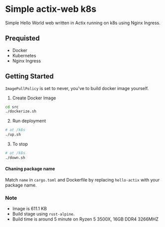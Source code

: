 # Simple actix-web k8s
Simple Hello World web written in Actix running on k8s using Nginx Ingress.

## Prequisted
- Docker
- Kubernetes
- Nginx Ingress

## Getting Started
`ImagePullPolicy` is set to never, you've to build docker image yourself.

1. Create Docker Image
```bash
cd src
./dockerize.sh
```

2. Run deployment
```bash
# at /k8s
./up.sh
```

3. To stop
```bash
# at /k8s
./down.sh
```

#### Chaning package name
Match `name` in `cargo.toml` and Dockerfile by replacing `hello-actix` with your package name.

### Note
- Image is 611.1 KB
- Build stage using `rust-alpine`.
- Build time is around 5 minute on Ryzen 5 3500X, 16GB DDR4 3266MHZ